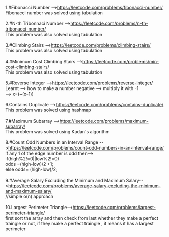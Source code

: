1.#Fibonacci Number -->https://leetcode.com/problems/fibonacci-number/ <br/>
 Fibonacci number was solved using tabulation <br/>
 <br/>
2.#N-th Tribonnaci Number -->https://leetcode.com/problems/n-th-tribonacci-number/ <br/>
 This problem was also solved using tabulation <br/>
 <br/>
3.#Climbing Stairs -->https://leetcode.com/problems/climbing-stairs/ <br/>
This problem was also solved using tabulation <br/>
<br/>
4.#Minimum Cost Climbing Stairs -->https://leetcode.com/problems/min-cost-climbing-stairs/  <br/>
This problem was also solved using tabulation  <br/>
<br/>
5.#Reverse Integer -->https://leetcode.com/problems/reverse-integer/   <br/>
Learnt --> how to make a number negative --> multiply it with -1    <br/>
                                         -->    x=(~(x-1))   <br/>
                                         <br/>
6.Contains Duplicate -->https://leetcode.com/problems/contains-duplicate/ <br/>
This problem was solved using hashmap<br/>
<br/>
7.#Maximum Subarray -->https://leetcode.com/problems/maximum-subarray/<br/>
This problem was solved using Kadan's algorithm<br/>
<br/>
8.#Count Odd Numbers in an Interval Range -->https://leetcode.com/problems/count-odd-numbers-in-an-interval-range/ <br/>
 if any 1 of the edge number is odd then--><br/>
 if(high%2!=0||low%2!=0)<br/>
 odds =(high-low)/2 +1;<br/>
 else odds= (high-low)/2;<br/>
 <br/>
9.#Average Salary Excluding the Minimum and Maximum Salary-->https://leetcode.com/problems/average-salary-excluding-the-minimum-and-maximum-salary/ <br/>
//simple o(n) approach<br/>
<br/>
10.Largest Perimeter Triangle-->https://leetcode.com/problems/largest-perimeter-triangle/ <br/>
first sort the array and then check from last whether they make a perfect traingle or not, if they make a perfect traingle , it means it has a largest perimeter
<br/>
 
